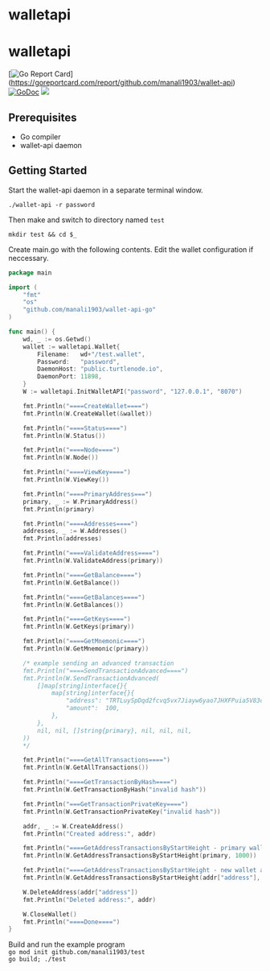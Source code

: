 # walletapi

# walletapi

[![Go Report Card](https://goreportcard.com/badge/github.com/manali1903/wallet-api)]
(https://goreportcard.com/report/github.com/manali1903/wallet-api)
[![GoDoc](https://godoc.org/github.com/manali1903/wallet-api-go?status.svg)](https://godoc.org/github.com/manali1903/wallet-api)
[![](https://travis-ci.com/manali1903/wallet-api-go.svg?branch=master)](https://travis-ci.com/manali1903/wallet-api)

## Prerequisites
- Go compiler
- wallet-api daemon

## Getting Started
Start the wallet-api daemon in a separate terminal window.
```
./wallet-api -r password
```  
Then make and switch to directory named `test`  
```
mkdir test && cd $_
```
Create main.go with the following contents. Edit the wallet configuration if neccessary.  
```go
package main

import (
	"fmt"
	"os"
	"github.com/manali1903/wallet-api-go"
)

func main() {
	wd, _ := os.Getwd()
	wallet := walletapi.Wallet{
		Filename:   wd+"/test.wallet",
		Password:   "password",
		DaemonHost: "public.turtlenode.io",
		DaemonPort: 11898,
	}
	W := walletapi.InitWalletAPI("password", "127.0.0.1", "8070")

	fmt.Println("====CreateWallet====")
	fmt.Println(W.CreateWallet(&wallet))

	fmt.Println("====Status====")
	fmt.Println(W.Status())

	fmt.Println("====Node====")
	fmt.Println(W.Node())

	fmt.Println("====ViewKey====")
	fmt.Println(W.ViewKey())

	fmt.Println("====PrimaryAddress===")
	primary, _ := W.PrimaryAddress()
	fmt.Println(primary)

	fmt.Println("====Addresses====")
	addresses, _ := W.Addresses()
	fmt.Println(addresses)

	fmt.Println("====ValidateAddress====")
	fmt.Println(W.ValidateAddress(primary))

	fmt.Println("====GetBalance====")
	fmt.Println(W.GetBalance())

	fmt.Println("====GetBalances====")
	fmt.Println(W.GetBalances())

	fmt.Println("====GetKeys====")
	fmt.Println(W.GetKeys(primary))

	fmt.Println("====GetMnemonic====")
	fmt.Println(W.GetMnemonic(primary))

	/* example sending an advanced transaction
	fmt.Println("====SendTransactionAdvanced====")
	fmt.Println(W.SendTransactionAdvanced(
		[]map[string]interface{}{
			map[string]interface{}{
				"address": "TRTLuySpDqd2fcvq5vx7Jiayw6yao7JHXFPuia5V83cVREtQSKyvWpxX9vamnUcG35BkQy6VfwUy5CsV9YNomioPGGyVhK3YXLq",
				"amount":  100,
			},
		},
		nil, nil, []string{primary}, nil, nil, nil,
	))
	*/

	fmt.Println("====GetAllTransactions====")
	fmt.Println(W.GetAllTransactions())

	fmt.Println("====GetTransactionByHash====")
	fmt.Println(W.GetTransactionByHash("invalid hash"))

	fmt.Println("===GetTransactionPrivateKey====")
	fmt.Println(W.GetTransactionPrivateKey("invalid hash"))

	addr, _ := W.CreateAddress()
	fmt.Println("Created address:", addr)

	fmt.Println("====GetAddressTransactionsByStartHeight - primary wallet address====")
	fmt.Println(W.GetAddressTransactionsByStartHeight(primary, 1000))

	fmt.Println("====GetAddressTransactionsByStartHeight - new wallet address====")
	fmt.Println(W.GetAddressTransactionsByStartHeight(addr["address"], 1000))

	W.DeleteAddress(addr["address"])
	fmt.Println("Deleted address:", addr)

	W.CloseWallet()
	fmt.Println("====Done====")
}
```
Build and run the example program  
`go mod init github.com/manali1903/test`  
`go build; ./test`  
